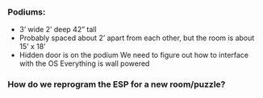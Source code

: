 ### Podiums:
- 3’ wide 2’ deep 42” tall
- Probably spaced about 2’ apart from each other, but the room is about 15’ x 18’
- Hidden door is on the podium
We need to figure out how to interface with the OS
Everything is wall powered

### How do we reprogram the ESP for a new room/puzzle?
